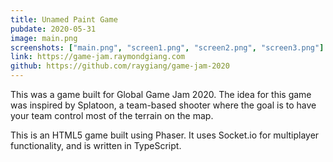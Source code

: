 ```yaml
---
title: Unamed Paint Game
pubdate: 2020-05-31
image: main.png
screenshots: ["main.png", "screen1.png", "screen2.png", "screen3.png"]
link: https://game-jam.raymondgiang.com
github: https://github.com/raygiang/game-jam-2020
---
```


This was a game built for Global Game Jam 2020. The idea for this game was inspired by Splatoon, a team-based shooter where the goal is to have your team control most of the terrain on the map.

This is an HTML5 game built using Phaser. It uses Socket.io for multiplayer functionality, and is written in TypeScript.
